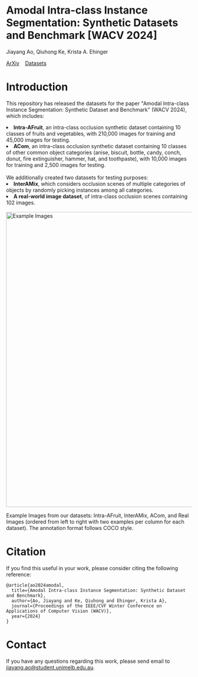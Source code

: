 # Amodal Intra-class Instance Segmentation: Synthetic Datasets and Benchmark [WACV 2024]

Jiayang Ao,  Qiuhong Ke, Krista A. Ehinger

[ArXiv](https://arxiv.org/abs/2303.06596)&nbsp;&nbsp;&nbsp;&nbsp;[Datasets](https://forms.office.com/r/diADGWuLA5)

# Introduction
This repository has released the datasets for the paper "Amodal Intra-class Instance Segmentation: Synthetic Dataset and Benchmark" (WACV 2024), which includes:
<li> <b> Intra-AFruit</b>, an intra-class occlusion synthetic dataset containing 10 classes of fruits and vegetables, with 210,000 images for training and 45,000 images for
testing.</li>
<li> <b> ACom</b>, an intra-class occlusion synthetic dataset containing 10 classes of other common object categories (anise, biscuit, bottle, candy, conch,
donut, fire extinguisher, hammer, hat, and toothpaste), with 10,000 images for training and 2,500 images for
testing. </li>
<br>
We additionally created two datasets for testing purposes:
<li> <b>InterAMix</b>, which considers occlusion scenes of multiple categories of objects by randomly picking instances among all categories.</li> 
<li> <b> A real-world image dataset</b>, of intra-class occlusion scenes containing 102 images.</li>
<br>
<img width="800" alt="Example Images" src="https://github.com/saraao/amodal-dataset/assets/39376629/f3295032-d539-45d6-b96a-b3b7831298eb">

Example Images from our datasets: Intra-AFruit, InterAMix, ACom, and Real Images (ordered from left to right with two examples per column for each dataset). The annotation format follows COCO style. 

# Citation
If you find this useful in your work, please consider citing the following reference:
```
@article{ao2024amodal,
  title={Amodal Intra-class Instance Segmentation: Synthetic Dataset and Benchmark},
  author={Ao, Jiayang and Ke, Qiuhong and Ehinger, Krista A},
  journal={Proceedings of the IEEE/CVF Winter Conference on Applications of Computer Vision (WACV)},
  year={2024}
}
```

# Contact
If you have any questions regarding this work, please send email to jiayang.ao@student.unimelb.edu.au.
